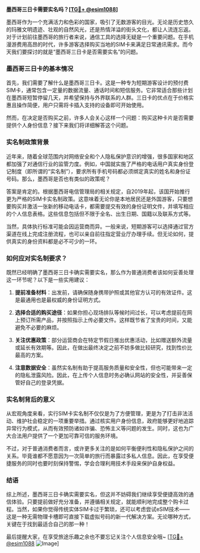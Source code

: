 **墨西哥三日卡需要实名吗？[[TG💪+ @esim1088](https://t.me/s/esim1088)]**

墨西哥作为一个充满活力和色彩的国家，吸引了无数游客的目光。无论是历史悠久的玛雅文明遗迹、壮观的自然风光，还是热情洋溢的街头文化，都让人流连忘返。对于计划前往墨西哥的旅行者来说，通信工具的选择无疑是一个重要问题。在手机漫游费用高昂的时代，许多游客选择购买当地的SIM卡来满足日常通讯需求。而今天我们要探讨的就是“墨西哥三日卡是否需要实名”的问题。

### 墨西哥三日卡的基本情况

首先，我们需要了解什么是墨西哥三日卡。这是一种专为短期游客设计的预付费SIM卡，通常包含一定量的数据流量、通话时间和短信服务。它非常适合那些计划在墨西哥短暂停留几天，并希望保持与外界联系的人群。三日卡的优点在于价格实惠且操作简便，用户只需将卡插入支持的设备即可开始使用。

然而，在决定是否购买之前，许多人会关心这样一个问题：购买这种卡片是否需要提供个人身份信息？接下来我们将详细解答这个问题。

### 实名制政策背景

近年来，随着全球范围内对网络安全和个人隐私保护意识的增强，很多国家和地区都加强了对通信行业的监管力度。例如，中国就实施了严格的电话用户真实身份登记制度（即所谓的“实名制”），要求所有手机号码都必须绑定真实的姓名和身份证号码。那么，墨西哥是否也有类似的政策呢？

答案是肯定的。根据墨西哥电信管理局的相关规定，自2019年起，该国开始推行更为严格的SIM卡实名制政策。这意味着无论你是本地居民还是外国游客，只要想要购买并激活一张新的移动电话卡，都需要提交有效的身份证明文件，并填写相应的个人信息表格。这些信息包括但不限于全名、出生日期、国籍以及联系方式等。

当然，具体执行标准可能会因运营商而异。一般来说，短期游客可以选择通过官方渠道在线上完成注册流程，也可以亲自前往指定营业厅办理手续。但无论如何，提供真实的身份资料都是必不可少的一环。

### 如何应对实名制要求？

既然已经明确了墨西哥三日卡确实需要实名，那么作为普通消费者该如何妥善处理这一环节呢？以下是一些实用建议：

1. **提前准备材料**：出发前，请确保随身携带护照或其他官方认可的有效证件。这是最通用也是最权威的身份证明方式。
   
2. **选择合适的购买途径**：如果你担心现场排队等候时间过长，可以考虑提前在网上预订所需产品，并按照指示上传必要文件。这样既节省了宝贵的时间，又能避免不必要的麻烦。

3. **关注优惠政策**：部分运营商会在特定节假日推出优惠活动，比如赠送额外流量或延长有效期等。因此，在做出最终决定之前不妨多做比较研究，找到性价比最高的方案。

4. **注意数据安全**：虽然实名制有助于提高服务质量和安全性，但也可能带来一定的隐私泄露风险。因此，在上传个人信息时务必确认网站的安全性，并妥善保管好自己的登录凭据。

### 实名制背后的意义

从宏观角度来看，实行SIM卡实名制不仅仅是为了方便管理，更是为了打击非法活动、维护社会稳定的一项重要举措。通过核实用户身份信息，政府能够更好地追踪异常行为模式，从而有效预防诸如诈骗、恐怖主义等问题的发生。同时，这也为广大合法用户提供了一个更加可靠可信的服务环境。

不过，对于普通消费者而言，或许更多关注的是如何平衡便利性和隐私保护之间的关系。毕竟谁都不愿意因为一次简单的旅行而暴露过多私人信息。因此，在享受便捷服务的同时也要时刻保持警惕，学会合理利用技术手段来保护自身权益。

### 结语

综上所述，墨西哥三日卡确实需要实名，但这并不妨碍我们继续享受便捷高效的通信体验。只要提前做好充分准备，并遵循相关规定，就能顺利地完成整个购卡过程。当然，如果你觉得传统实体SIM卡过于繁琐，还可以考虑尝试eSIM技术——这是一种无需物理卡槽即可直接下载虚拟号码的新一代解决方案。无论哪种方式，关键在于找到最适合自己的那一种！

最后提醒大家，在享受旅途乐趣之余也不要忘记关注个人信息安全哦~ [[TG💪+ @esim1088](https://t.me/s/esim1088) ![Image](https://i.postimg.cc/4NQfJmqS/Snipaste-2025-05-13-00-14-12.png)]